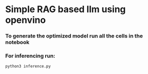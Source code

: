 # Simple RAG based llm using openvino

### To generate the optimized model run all the cells in the notebook

### For inferencing run:

`python3 inference.py`
